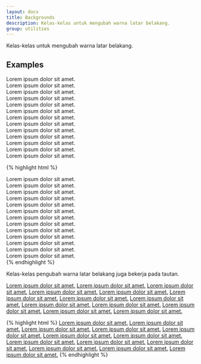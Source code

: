 ```yaml
---
layout: docs
title: Backgrounds
description: Kelas-kelas untuk mengubah warna latar belakang.
group: utilities
---
```


Kelas-kelas untuk mengubah warna latar belakang.

## Examples

<div class="bd-example bg-inverse">
  <div class="bg-faded text-gray p-1 mb-1">Lorem ipsum dolor sit amet.</div>
  <div class="bg-blue text-white p-1 mb-1">Lorem ipsum dolor sit amet.</div>
  <div class="bg-green text-white p-1 mb-1">Lorem ipsum dolor sit amet.</div>
  <div class="bg-teal text-white p-1 mb-1">Lorem ipsum dolor sit amet.</div>
  <div class="bg-red text-white p-1 mb-1">Lorem ipsum dolor sit amet.</div>
  <div class="bg-orange text-white p-1 mb-1">Lorem ipsum dolor sit amet.</div>
  <div class="bg-purple text-white p-1 mb-1">Lorem ipsum dolor sit amet.</div>
  <div class="bg-yellow text-white p-1 mb-1">Lorem ipsum dolor sit amet.</div>
  <div class="bg-pink text-white p-1 mb-1">Lorem ipsum dolor sit amet.</div>
  <div class="bg-gray text-white p-1 mb-1">Lorem ipsum dolor sit amet.</div>
  <div class="bg-brown text-white p-1 mb-1">Lorem ipsum dolor sit amet.</div>
  <div class="bg-black text-white p-1 mb-1">Lorem ipsum dolor sit amet.</div>
  <div class="bg-white text-gray p-1 mb-1">Lorem ipsum dolor sit amet.</div>
</div>

{% highlight html %}
<div class="bg-faded text-gray">Lorem ipsum dolor sit amet.</div>
<div class="bg-blue text-white">Lorem ipsum dolor sit amet.</div>
<div class="bg-green text-white">Lorem ipsum dolor sit amet.</div>
<div class="bg-teal text-white">Lorem ipsum dolor sit amet.</div>
<div class="bg-red text-white">Lorem ipsum dolor sit amet.</div>
<div class="bg-orange text-white">Lorem ipsum dolor sit amet.</div>
<div class="bg-purple text-white">Lorem ipsum dolor sit amet.</div>
<div class="bg-yellow text-white">Lorem ipsum dolor sit amet.</div>
<div class="bg-pink text-white">Lorem ipsum dolor sit amet.</div>
<div class="bg-gray text-white">Lorem ipsum dolor sit amet.</div>
<div class="bg-brown text-white">Lorem ipsum dolor sit amet.</div>
<div class="bg-black text-white">Lorem ipsum dolor sit amet.</div>
<div class="bg-white text-gray">Lorem ipsum dolor sit amet.</div>
{% endhighlight %}

Kelas-kelas pengubah warna latar belakang juga bekerja pada tautan.

<div class="bd-example bg-inverse">
  <a href="#" class="bg-faded text-gray p-1 mb-1 d-block">Lorem ipsum dolor sit amet.</a>
  <a href="#" class="bg-blue text-white p-1 mb-1 d-block">Lorem ipsum dolor sit amet.</a>
  <a href="#" class="bg-green text-white p-1 mb-1 d-block">Lorem ipsum dolor sit amet.</a>
  <a href="#" class="bg-teal text-white p-1 mb-1 d-block">Lorem ipsum dolor sit amet.</a>
  <a href="#" class="bg-red text-white p-1 mb-1 d-block">Lorem ipsum dolor sit amet.</a>
  <a href="#" class="bg-orange text-white p-1 mb-1 d-block">Lorem ipsum dolor sit amet.</a>
  <a href="#" class="bg-purple text-white p-1 mb-1 d-block">Lorem ipsum dolor sit amet.</a>
  <a href="#" class="bg-yellow text-white p-1 mb-1 d-block">Lorem ipsum dolor sit amet.</a>
  <a href="#" class="bg-pink text-white p-1 mb-1 d-block">Lorem ipsum dolor sit amet.</a>
  <a href="#" class="bg-gray text-white p-1 mb-1 d-block">Lorem ipsum dolor sit amet.</a>
  <a href="#" class="bg-brown text-white p-1 mb-1 d-block">Lorem ipsum dolor sit amet.</a>
  <a href="#" class="bg-black text-white p-1 mb-1 d-block">Lorem ipsum dolor sit amet.</a>
  <a href="#" class="bg-white text-gray p-1 mb-1 d-block">Lorem ipsum dolor sit amet.</a>
</div>

{% highlight html %}
<a href="#" class="bg-faded text-gray">Lorem ipsum dolor sit amet.</a>
<a href="#" class="bg-blue text-white">Lorem ipsum dolor sit amet.</a>
<a href="#" class="bg-green text-white">Lorem ipsum dolor sit amet.</a>
<a href="#" class="bg-teal text-white">Lorem ipsum dolor sit amet.</a>
<a href="#" class="bg-red text-white">Lorem ipsum dolor sit amet.</a>
<a href="#" class="bg-orange text-white">Lorem ipsum dolor sit amet.</a>
<a href="#" class="bg-purple text-white">Lorem ipsum dolor sit amet.</a>
<a href="#" class="bg-yellow text-white">Lorem ipsum dolor sit amet.</a>
<a href="#" class="bg-pink text-white">Lorem ipsum dolor sit amet.</a>
<a href="#" class="bg-gray text-white">Lorem ipsum dolor sit amet.</a>
<a href="#" class="bg-brown text-white">Lorem ipsum dolor sit amet.</a>
<a href="#" class="bg-black text-white">Lorem ipsum dolor sit amet.</a>
<a href="#" class="bg-white text-gray">Lorem ipsum dolor sit amet.</a>
{% endhighlight %}
